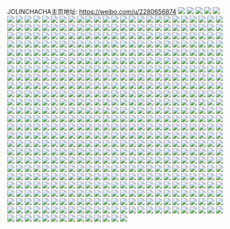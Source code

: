 JOLINCHACHA主页地址: https://weibo.com/u/2280656874 
![](https://wx4.sinaimg.cn/mw2000/87f00feagy1h9ev1614e0j20qc0qcwly.jpg) 
![](https://wx4.sinaimg.cn/mw2000/87f00feagy1h9ev16jjeij20qx0u0n7q.jpg) 
![](https://wx4.sinaimg.cn/mw2000/87f00feagy1h9epq2ppuuj22c03554qt.jpg) 
![](https://wx4.sinaimg.cn/mw2000/87f00feagy1h9epq69t6wj22c034hu0z.jpg) 
![](https://wx4.sinaimg.cn/mw2000/87f00feagy1h9epqb2r8wj22bw35su10.jpg) 
![](https://wx4.sinaimg.cn/mw2000/87f00feagy1h9epqf9c1kj22c0355qv8.jpg) 
![](https://wx4.sinaimg.cn/mw2000/87f00feagy1h9eppt696xj22yo2801l2.jpg) 
![](https://wx4.sinaimg.cn/mw2000/87f00feagy1h9epqg7re3j20vh0vqamt.jpg) 
![](https://wx4.sinaimg.cn/mw2000/87f00feagy1h9eppvdyrkj21q11q1kjm.jpg) 
![](https://wx4.sinaimg.cn/mw2000/87f00feagy1h9epqlpi79j22c0340hdv.jpg) 
![](https://wx4.sinaimg.cn/mw2000/87f00feagy1h9eppoy9rzj22c0365x6r.jpg) 
![](https://wx4.sinaimg.cn/mw2000/87f00feagy1h9eppz9w9pj21qs1qskjm.jpg) 
![](https://wx4.sinaimg.cn/mw2000/87f00feagy1h9epqh2b42j20ys0zi19w.jpg) 
![](https://wx4.sinaimg.cn/mw2000/87f00feagy1h9epqpee8ij225e35tx6r.jpg) 
![](https://wx4.sinaimg.cn/mw2000/87f00feagy1h9ebxxa350j23403407wn.jpg) 
![](https://wx4.sinaimg.cn/mw2000/87f00feagy1h9eby70io6j22063464qr.jpg) 
![](https://wx4.sinaimg.cn/mw2000/87f00feagy1h9eby5lvcrj224z320npf.jpg) 
![](https://wx4.sinaimg.cn/mw2000/87f00feagy1h9ebxyadvkj21u11u14qq.jpg) 
![](https://wx4.sinaimg.cn/mw2000/87f00feagy1h9eby09u7zj22c0340x6r.jpg) 
![](https://wx4.sinaimg.cn/mw2000/87f00feagy1h9eby8f24ij22642uwx6q.jpg) 
![](https://wx4.sinaimg.cn/mw2000/87f00feagy1h9eby3lsy5j21r0340u0z.jpg) 
![](https://wx4.sinaimg.cn/mw2000/87f00feagy1h9eby0ygdnj2181181e5k.jpg) 
![](https://wx4.sinaimg.cn/mw2000/87f00feagy1h9eby1gwi0j20xj1ea7m3.jpg) 
![](https://wx4.sinaimg.cn/mw2000/87f00feagy1h9bh74smmbj20u00u0wge.jpg) 
![](https://wx4.sinaimg.cn/mw2000/87f00feagy1h9bh4kkq82j20u00u0afz.jpg) 
![](https://wx4.sinaimg.cn/mw2000/87f00feagy1h9beltvqqdj20wi1gdq71.jpg) 
![](https://wx4.sinaimg.cn/mw2000/87f00feagy1h9aspj7wvoj22c021ox6q.jpg) 
![](https://wx4.sinaimg.cn/mw2000/87f00feagy1h9asp3d82qj22c02c0x6q.jpg) 
![](https://wx4.sinaimg.cn/mw2000/87f00feagy1h9aspg6b15j22c02c01kz.jpg) 
![](https://wx4.sinaimg.cn/mw2000/87f00feagy1h9aspcuekej22c02c0u0z.jpg) 
![](https://wx4.sinaimg.cn/mw2000/87f00feagy1h9asp86fbqj22c02c0hdv.jpg) 
![](https://wx4.sinaimg.cn/mw2000/87f00feagy1h9asp5pxxpj220c24n4qq.jpg) 
![](https://wx4.sinaimg.cn/mw2000/87f00feagy1h9aspmmf2qj22c02c0npd.jpg) 
![](https://wx4.sinaimg.cn/mw2000/87f00feagy1h96zm76uw5j22yo280e83.jpg) 
![](https://wx4.sinaimg.cn/mw2000/87f00feagy1h96zmsp0dlj20u00u0788.jpg) 
![](https://wx4.sinaimg.cn/mw2000/87f00feagy1h96zmsdrx5j20u00u0qac.jpg) 
![](https://wx4.sinaimg.cn/mw2000/87f00feagy1h96zmt3zbwj20u00u0k16.jpg) 
![](https://wx4.sinaimg.cn/mw2000/87f00feagy1h93aly6ujwj20u01ddwsi.jpg) 
![](https://wx4.sinaimg.cn/mw2000/87f00feagy1h91spjoen7j20u90u0q6r.jpg) 
![](https://wx4.sinaimg.cn/mw2000/87f00feagy1h91spk8f71j20u00u0agi.jpg) 
![](https://wx4.sinaimg.cn/mw2000/87f00feagy1h91srtznyij20tn1jr7fa.jpg) 
![](https://wx4.sinaimg.cn/mw2000/87f00feagy1h91srr54h4j20tx1fbtjp.jpg) 
![](https://wx4.sinaimg.cn/mw2000/87f00feagy1h91sq1xi4rj20u0140gul.jpg) 
![](https://wx4.sinaimg.cn/mw2000/87f00feagy1h91ss13vjnj20tp13q449.jpg) 
![](https://wx4.sinaimg.cn/mw2000/87f00feagy1h91sruxyarj20u00u0tb0.jpg) 
![](https://wx4.sinaimg.cn/mw2000/87f00feagy1h91srrvzj7j20u00u0q55.jpg) 
![](https://wx4.sinaimg.cn/mw2000/87f00feagy1h91srw1w1kj20u00u077t.jpg) 
![](https://wx4.sinaimg.cn/mw2000/87f00feagy1h91ss391r3j20u0173n4n.jpg) 
![](https://wx4.sinaimg.cn/mw2000/87f00feagy1h91sq36wjkj20u01sy453.jpg) 
![](https://wx4.sinaimg.cn/mw2000/87f00feagy1h91srza4scj20tm1f9tj1.jpg) 
![](https://wx4.sinaimg.cn/mw2000/87f00feagy1h91mk7gq1ej20wi0wiq8g.jpg) 
![](https://wx4.sinaimg.cn/mw2000/87f00feagy1h91mk77p48j208c08caag.jpg) 
![](https://wx4.sinaimg.cn/mw2000/87f00feagy1h91lfiwp82j20wi1rctfm.jpg) 
![](https://wx4.sinaimg.cn/mw2000/87f00feagy1h91kk55bvmj20wi1gyauu.jpg) 
![](https://wx4.sinaimg.cn/mw2000/87f00feagy1h91kk6h2ezj20wi0ymaco.jpg) 
![](https://wx4.sinaimg.cn/mw2000/87f00feagy1h91kk5iqtjj20wi0pf765.jpg) 
![](https://wx4.sinaimg.cn/mw2000/87f00feagy1h91kk5vz21j20wi1rnk8p.jpg) 
![](https://wx4.sinaimg.cn/mw2000/87f00feagy1h903vd16xkj20rq0rqn1i.jpg) 
![](https://wx4.sinaimg.cn/mw2000/87f00feagy1h8ys9gfsfgj22c02c0e82.jpg) 
![](https://wx4.sinaimg.cn/mw2000/87f00feagy1h8ys9hrvg1j22c02c0u0x.jpg) 
![](https://wx4.sinaimg.cn/mw2000/87f00feagy1h8ys9iai6mj20wi0witob.jpg) 
![](https://wx4.sinaimg.cn/mw2000/87f00feagy1h8ys9lkfvej22802801kz.jpg) 
![](https://wx4.sinaimg.cn/mw2000/87f00feagy1h8ys9e2uamj22802804qr.jpg) 
![](https://wx4.sinaimg.cn/mw2000/87f00feagy1h8ys9q2g6aj2280280qv7.jpg) 
![](https://wx4.sinaimg.cn/mw2000/87f00feagy1h8ys9wkahxj2280280npf.jpg) 
![](https://wx4.sinaimg.cn/mw2000/87f00feagy1h8ysanrbn9j2280280b2b.jpg) 
![](https://wx4.sinaimg.cn/mw2000/87f00feagy1h8ysape8vpj22c02c07wi.jpg) 
![](https://wx4.sinaimg.cn/mw2000/87f00feagy1h8vx57fz44j21wp2aju0y.jpg) 
![](https://wx4.sinaimg.cn/mw2000/87f00feagy1h8vx5c591xj22802yob2c.jpg) 
![](https://wx4.sinaimg.cn/mw2000/87f00feagy1h8vx58ri2ij22802you0y.jpg) 
![](https://wx4.sinaimg.cn/mw2000/87f00feagy1h8vx5dxl00j22152pjx6q.jpg) 
![](https://wx4.sinaimg.cn/mw2000/87f00feagy1h8vj3fv1ocj21jk223qv5.jpg) 
![](https://wx4.sinaimg.cn/mw2000/87f00feagy1h8vj3c6ak8j21f61xr4qq.jpg) 
![](https://wx4.sinaimg.cn/mw2000/87f00feagy1h8vj3ejv2vj21jk15ob29.jpg) 
![](https://wx4.sinaimg.cn/mw2000/87f00feagy1h8vj3gak0qj20u60u0430.jpg) 
![](https://wx4.sinaimg.cn/mw2000/87f00feagy1h8vj3gq6nwj20w616w12f.jpg) 
![](https://wx4.sinaimg.cn/mw2000/87f00feagy1h8vj3h9mxoj20u018cn5h.jpg) 
![](https://wx4.sinaimg.cn/mw2000/87f00feagy1h8vdlxfdyzj20e80iz0wo.jpg) 
![](https://wx4.sinaimg.cn/mw2000/87f00feagy1h8vdly5pihj20u01407f3.jpg) 
![](https://wx4.sinaimg.cn/mw2000/87f00feagy1h8v9nfvoqsj20wi1q646c.jpg) 
![](https://wx4.sinaimg.cn/mw2000/87f00feagy1h8u7ux8k0uj20wi0j8tbn.jpg) 
![](https://wx4.sinaimg.cn/mw2000/87f00feagy1h8tcno6q02j20u01hc16w.jpg) 
![](https://wx4.sinaimg.cn/mw2000/87f00feagy1h8tco3l1xnj20u00u07bg.jpg) 
![](https://wx4.sinaimg.cn/mw2000/87f00feagy1h8tcnrsc0yj22c02c0u0x.jpg) 
![](https://wx4.sinaimg.cn/mw2000/87f00feagy1h8tcnthatjj22c02c0hdt.jpg) 
![](https://wx4.sinaimg.cn/mw2000/87f00feagy1h8tcnwfaerj22c02c0kjm.jpg) 
![](https://wx4.sinaimg.cn/mw2000/87f00feagy1h8tcnyc0l2j22c02c0npe.jpg) 
![](https://wx4.sinaimg.cn/mw2000/87f00feagy1h8tco0hpmxj22c02c0b29.jpg) 
![](https://wx4.sinaimg.cn/mw2000/87f00feagy1h8tco286zsj22c02c01ky.jpg) 
![](https://wx4.sinaimg.cn/mw2000/87f00feagy1h8tcnnn30oj22c02c07wi.jpg) 
![](https://wx4.sinaimg.cn/mw2000/87f00feagy1h8tco32xtlj22c02c07wh.jpg) 
![](https://wx4.sinaimg.cn/mw2000/87f00feagy1h8t4xbwna3j20u01kwq6e.jpg) 
![](https://wx4.sinaimg.cn/mw2000/87f00feagy1h8sgdrj5bej20wi0wigo9.jpg) 
![](https://wx4.sinaimg.cn/mw2000/87f00feagy1h8sgdrwsrhj20wi13946c.jpg) 
![](https://wx4.sinaimg.cn/mw2000/87f00feagy1h8s2w7qt75j20u00u0ahz.jpg) 
![](https://wx4.sinaimg.cn/mw2000/87f00feagy1h8s2w8di9mj20u00u0q9k.jpg) 
![](https://wx4.sinaimg.cn/mw2000/87f00feagy1h8s2x01bdnj20u00u0af8.jpg) 
![](https://wx4.sinaimg.cn/mw2000/87f00feagy1h8s2wwy4jpj20u00u0tf1.jpg) 
![](https://wx4.sinaimg.cn/mw2000/87f00feagy1h8s2wxy9ppj20u00u0dm4.jpg) 
![](https://wx4.sinaimg.cn/mw2000/87f00feagy1h8s2w65txrj20u00u0tex.jpg) 
![](https://wx4.sinaimg.cn/mw2000/87f00feagy1h8s2wzeccgj20u00u07c8.jpg) 
![](https://wx4.sinaimg.cn/mw2000/87f00feagy1h8s2wwdmckj20u00u00wf.jpg) 
![](https://wx4.sinaimg.cn/mw2000/87f00feagy1h8s2wymwzvj20u00u0guo.jpg) 
![](https://wx4.sinaimg.cn/mw2000/87f00feagy1h8r29bx4pfj22c02c04qq.jpg) 
![](https://wx4.sinaimg.cn/mw2000/87f00feagy1h8r2a26varj22c02c07wj.jpg) 
![](https://wx4.sinaimg.cn/mw2000/87f00feagy1h8r29zjkdqj22c02c0kjn.jpg) 
![](https://wx4.sinaimg.cn/mw2000/87f00feagy1h8r29khgojj22c02c0npf.jpg) 
![](https://wx4.sinaimg.cn/mw2000/87f00feagy1h8r29uoe0vj22c02c0u0y.jpg) 
![](https://wx4.sinaimg.cn/mw2000/87f00feagy1h8r29ruaxdj22c02c0hdv.jpg) 
![](https://wx4.sinaimg.cn/mw2000/87f00feagy1h8r29odxnij22c02c0npf.jpg) 
![](https://wx4.sinaimg.cn/mw2000/87f00feagy1h8r2akey6uj22c02c0kjn.jpg) 
![](https://wx4.sinaimg.cn/mw2000/87f00feagy1h8r29hgagkj22c02c0npf.jpg) 
![](https://wx4.sinaimg.cn/mw2000/87f00feagy1h8q8on7cwpj20u00u0n26.jpg) 
![](https://wx4.sinaimg.cn/mw2000/87f00feagy1h8q8kx47mnj22c02c0x6p.jpg) 
![](https://wx4.sinaimg.cn/mw2000/87f00feagy1h8q8kq8d4uj22c02c0npd.jpg) 
![](https://wx4.sinaimg.cn/mw2000/87f00feagy1h8q8l4wvkaj22c02c0npd.jpg) 
![](https://wx4.sinaimg.cn/mw2000/87f00feagy1h8q8l0wgqoj22c02c0npd.jpg) 
![](https://wx4.sinaimg.cn/mw2000/87f00feagy1h8pyfhx37tj20wi1li7cg.jpg) 
![](https://wx4.sinaimg.cn/mw2000/87f00feagy1h8plt9dmvjj20wi1jktgi.jpg) 
![](https://wx4.sinaimg.cn/mw2000/87f00feagy1h8plta6otvj20wi1fjh97.jpg) 
![](https://wx4.sinaimg.cn/mw2000/87f00feagy1h8ohtzvvc7j20u00u0jxh.jpg) 
![](https://wx4.sinaimg.cn/mw2000/87f00feagy1h8ohtzidlvj20u00u0q72.jpg) 
![](https://wx4.sinaimg.cn/mw2000/87f00feagy1h8ogatz6u7j20u013yq7l.jpg) 
![](https://wx4.sinaimg.cn/mw2000/87f00feagy1h8npdmy77lj20wi0s0wkj.jpg) 
![](https://wx4.sinaimg.cn/mw2000/87f00feagy1h8no7adlotj20wi1ggwnj.jpg) 
![](https://wx4.sinaimg.cn/mw2000/87f00feagy1h8nnjpjco1j20wi0f1dgs.jpg) 
![](https://wx4.sinaimg.cn/mw2000/87f00feagy1h8nfmv5837j20wi1boths.jpg) 
![](https://wx4.sinaimg.cn/mw2000/87f00feagy1h8mn7ys8cdj23402c0qv5.jpg) 
![](https://wx4.sinaimg.cn/mw2000/87f00feagy1h8mn9v49wij22c0340x6p.jpg) 
![](https://wx4.sinaimg.cn/mw2000/87f00feagy1h8mn7wptaxj21y81y87wh.jpg) 
![](https://wx4.sinaimg.cn/mw2000/87f00feagy1h8mn864zrcj22a036qqv6.jpg) 
![](https://wx4.sinaimg.cn/mw2000/87f00feagy1h8mn8yd9o2j22c0340npe.jpg) 
![](https://wx4.sinaimg.cn/mw2000/87f00feagy1h8mn90xl2cj22c0340npe.jpg) 
![](https://wx4.sinaimg.cn/mw2000/87f00feagy1h8mn8bi92fj22ba3037wi.jpg) 
![](https://wx4.sinaimg.cn/mw2000/87f00feagy1h8mn8w50laj22c0340b2a.jpg) 
![](https://wx4.sinaimg.cn/mw2000/87f00feagy1h8mn8r8czuj22c03401ky.jpg) 
![](https://wx4.sinaimg.cn/mw2000/87f00feagy1h8mn88b5mwj22be35sb2a.jpg) 
![](https://wx4.sinaimg.cn/mw2000/87f00feagy1h8mn94me6oj22c0340b2a.jpg) 
![](https://wx4.sinaimg.cn/mw2000/87f00feagy1h8mn814ybwj226l1gh4qp.jpg) 
![](https://wx4.sinaimg.cn/mw2000/87f00feagy1h8mn81wtvqj21r02c07wh.jpg) 
![](https://wx4.sinaimg.cn/mw2000/87f00feagy1h8mn8f94p2j22ba35se82.jpg) 
![](https://wx4.sinaimg.cn/mw2000/87f00feagy1h8mn8lf9u1j22c03401ky.jpg) 
![](https://wx4.sinaimg.cn/mw2000/87f00feagy1h8lfhm3l7aj20u01sxdnv.jpg) 
![](https://wx4.sinaimg.cn/mw2000/87f00feagy1h8k9y7oalyj229t318b2b.jpg) 
![](https://wx4.sinaimg.cn/mw2000/87f00feagy1h8k9yelogzj22522wi1kz.jpg) 
![](https://wx4.sinaimg.cn/mw2000/87f00feagy1h8k9yay9p3j21yx2pskjm.jpg) 
![](https://wx4.sinaimg.cn/mw2000/87f00feagy1h8k9yha1xjj22c034tu0y.jpg) 
![](https://wx4.sinaimg.cn/mw2000/87f00feagy1h8k9y9pg8wj224g2tyx6q.jpg) 
![](https://wx4.sinaimg.cn/mw2000/87f00feagy1h8k9yiqnkzj22042o47wi.jpg) 
![](https://wx4.sinaimg.cn/mw2000/87f00feagy1h8k9xycsxuj225031rqv6.jpg) 
![](https://wx4.sinaimg.cn/mw2000/87f00feagy1h8k9yc1g7hj226e2ogu0y.jpg) 
![](https://wx4.sinaimg.cn/mw2000/87f00feagy1h8k9yd9e0ej22c0340npf.jpg) 
![](https://wx4.sinaimg.cn/mw2000/87f00feagy1h8k9yfxj5ej228m331b2b.jpg) 
![](https://wx4.sinaimg.cn/mw2000/87f00feagy1h8k9y8hojfj21iq1iqhdt.jpg) 
![](https://wx4.sinaimg.cn/mw2000/87f00feagy1h8j5vc4lr5j20wi1tdqkm.jpg) 
![](https://wx4.sinaimg.cn/mw2000/87f00feagy1h8iubxzqyej20u012x0wr.jpg) 
![](https://wx4.sinaimg.cn/mw2000/87f00feagy1h8grjamk0hj21t91t94qq.jpg) 
![](https://wx4.sinaimg.cn/mw2000/87f00feagy1h8grjkm7agj22c01j6e83.jpg) 
![](https://wx4.sinaimg.cn/mw2000/87f00feagy1h8grjiktzkj222a2r2hdw.jpg) 
![](https://wx4.sinaimg.cn/mw2000/87f00feagy1h8grjd6snpj22c035hu0z.jpg) 
![](https://wx4.sinaimg.cn/mw2000/87f00feagy1h8grjfds4uj22c034xnpf.jpg) 
![](https://wx4.sinaimg.cn/mw2000/87f00feagy1h8grjgw75vj227e2xve82.jpg) 
![](https://wx4.sinaimg.cn/mw2000/87f00feagy1h8grjq9ks3j22c02c0kjm.jpg) 
![](https://wx4.sinaimg.cn/mw2000/87f00feagy1h8grjmna7wj20wf0ob11v.jpg) 
![](https://wx4.sinaimg.cn/mw2000/87f00feagy1h8grjp2a1bj22c02c0u0x.jpg) 
![](https://wx4.sinaimg.cn/mw2000/87f00feagy1h8grjlmngkj226g26ge82.jpg) 
![](https://wx4.sinaimg.cn/mw2000/87f00feagy1h8grjm8fl6j20uz0u07g4.jpg) 
![](https://wx4.sinaimg.cn/mw2000/87f00feagy1h8grjmzffbj20wi1jmalz.jpg) 
![](https://wx4.sinaimg.cn/mw2000/87f00feagy1h8grjnyoc9j22c02c0npd.jpg) 
![](https://wx4.sinaimg.cn/mw2000/87f00feagy1h8grjrbwlpj22c02c0b2a.jpg) 
![](https://wx4.sinaimg.cn/mw2000/87f00fealy1h8f21s3glmj21yc0wiazu.jpg) 
![](https://wx4.sinaimg.cn/mw2000/87f00fealy1h8f21tgogij21yc0wix4p.jpg) 
![](https://wx4.sinaimg.cn/mw2000/87f00fealy1h8f21ux407j21yc0winnf.jpg) 
![](https://wx4.sinaimg.cn/mw2000/87f00fealy1h8f21qnl6qj21yc0wib0s.jpg) 
![](https://wx4.sinaimg.cn/mw2000/87f00fealy1h8f21wfrmrj21yc0wi4p6.jpg) 
![](https://wx4.sinaimg.cn/mw2000/87f00fealy1h8f21xii0tj21yc0wix3p.jpg) 
![](https://wx4.sinaimg.cn/mw2000/87f00fealy1h8f21ytu4cj21yc0wino6.jpg) 
![](https://wx4.sinaimg.cn/mw2000/87f00fealy1h8f2202a2jj21yc0wi1kx.jpg) 
![](https://wx4.sinaimg.cn/mw2000/87f00fealy1h8f2218176j21yc0wi1kx.jpg) 
![](https://wx4.sinaimg.cn/mw2000/87f00fealy1h8f222orl5j21yc0wi7tg.jpg) 
![](https://wx4.sinaimg.cn/mw2000/87f00fealy1h8f223q2cmj21yc0winoa.jpg) 
![](https://wx4.sinaimg.cn/mw2000/87f00feagy1h8e4jv64sgj20wi1yctkw.jpg) 
![](https://wx4.sinaimg.cn/mw2000/87f00feagy1h8e4juc8p3j20wi1ycag8.jpg) 
![](https://wx4.sinaimg.cn/mw2000/87f00feagy1h8d9al5d1tj20wi1ycb29.jpg) 
![](https://wx4.sinaimg.cn/mw2000/87f00feagy1h8d9an9xkgj20wi1yc7wh.jpg) 
![](https://wx4.sinaimg.cn/mw2000/87f00feagy1h8d9aoudx4j20wi1yckjc.jpg) 
![](https://wx4.sinaimg.cn/mw2000/87f00feagy1h8d9ajdxv9j20wi1yc4qp.jpg) 
![](https://wx4.sinaimg.cn/mw2000/87f00feagy1h8c0lhm2usj20u0140gr1.jpg) 
![](https://wx4.sinaimg.cn/mw2000/87f00feagy1h8c0lmxsplj21400u046c.jpg) 
![](https://wx4.sinaimg.cn/mw2000/87f00feagy1h8c0ldwf6rj20z50k00wc.jpg) 
![](https://wx4.sinaimg.cn/mw2000/87f00feagy1h8c0lg5zfdj20u00u042x.jpg) 
![](https://wx4.sinaimg.cn/mw2000/87f00feagy1h8c0lk4ilvj20u0140n4g.jpg) 
![](https://wx4.sinaimg.cn/mw2000/87f00feagy1h8c0lgs16mj20u00u0q6p.jpg) 
![](https://wx4.sinaimg.cn/mw2000/87f00feagy1h8c0ljbv8cj20u014047f.jpg) 
![](https://wx4.sinaimg.cn/mw2000/87f00feagy1h8c0lm5xixj21hc0u0k1x.jpg) 
![](https://wx4.sinaimg.cn/mw2000/87f00feagy1h8c0lieqndj20u0140wlm.jpg) 
![](https://wx4.sinaimg.cn/mw2000/87f00feagy1h8c0lnve3yj20u0140tjc.jpg) 
![](https://wx4.sinaimg.cn/mw2000/87f00feagy1h8c0locrgzj20u0140gpx.jpg) 
![](https://wx4.sinaimg.cn/mw2000/87f00feagy1h8c0ldg486j20u0140gto.jpg) 
![](https://wx4.sinaimg.cn/mw2000/87f00feagy1h8c0lfknlnj20u00u044m.jpg) 
![](https://wx4.sinaimg.cn/mw2000/87f00feagy1h8b2hky7ifj22c0340hdu.jpg) 
![](https://wx4.sinaimg.cn/mw2000/87f00feagy1h8b2hmj04oj22c0340b2b.jpg) 
![](https://wx4.sinaimg.cn/mw2000/87f00feagy1h8b2hn504mj21hc0u0k71.jpg) 
![](https://wx4.sinaimg.cn/mw2000/87f00feagy1h8b2hnezwfj20ln0n5n0k.jpg) 
![](https://wx4.sinaimg.cn/mw2000/87f00feagy1h8b1s7zn5wj22802801kz.jpg) 
![](https://wx4.sinaimg.cn/mw2000/87f00feagy1h8b1s5w0fvj20p00xcwkw.jpg) 
![](https://wx4.sinaimg.cn/mw2000/87f00feagy1h88iwp7aodj20wi0oc79k.jpg) 
![](https://wx4.sinaimg.cn/mw2000/87f00feagy1h88glt3a9cj20u00u0tgr.jpg) 
![](https://wx4.sinaimg.cn/mw2000/87f00feagy1h88glort5kj21400u0dlo.jpg) 
![](https://wx4.sinaimg.cn/mw2000/87f00feagy1h88glusqmoj20u00u045u.jpg) 
![](https://wx4.sinaimg.cn/mw2000/87f00feagy1h88glqyf87j20u00u0q9e.jpg) 
![](https://wx4.sinaimg.cn/mw2000/87f00feagy1h88go25ycfj20u00u0tey.jpg) 
![](https://wx4.sinaimg.cn/mw2000/87f00feagy1h88glmytmzj21400u011g.jpg) 
![](https://wx4.sinaimg.cn/mw2000/87f00feagy1h88glm7v19j21400u00yr.jpg) 
![](https://wx4.sinaimg.cn/mw2000/87f00feagy1h88gnyq6rtj20u00u00z0.jpg) 
![](https://wx4.sinaimg.cn/mw2000/87f00feagy1h88glq64b1j20u00u044j.jpg) 
![](https://wx4.sinaimg.cn/mw2000/87f00feagy1h87ixi8zozj20vh0vh478.jpg) 
![](https://wx4.sinaimg.cn/mw2000/87f00feagy1h87ixheigtj20ru0run1g.jpg) 
![](https://wx4.sinaimg.cn/mw2000/87f00feagy1h87ixizgplj20wi0wijy4.jpg) 
![](https://wx4.sinaimg.cn/mw2000/87f00feagy1h87ixmp825j20wi1ycb29.jpg) 
![](https://wx4.sinaimg.cn/mw2000/87f00feagy1h876uwhygdj21gh2oqkjl.jpg) 
![](https://wx4.sinaimg.cn/mw2000/87f00feagy1h85wpjuh9gj20u00u0jwy.jpg) 
![](https://wx4.sinaimg.cn/mw2000/87f00feagy1h854hvb8nwj22802yonpf.jpg) 
![](https://wx4.sinaimg.cn/mw2000/87f00feagy1h854hz49y1j22802yokjn.jpg) 
![](https://wx4.sinaimg.cn/mw2000/87f00feagy1h854hlfw6qj22802yox6q.jpg) 
![](https://wx4.sinaimg.cn/mw2000/87f00feagy1h854hdpdzpj22802yonpe.jpg) 
![](https://wx4.sinaimg.cn/mw2000/87f00feagy1h854hq4pj2j22802yonpe.jpg) 
![](https://wx4.sinaimg.cn/mw2000/87f00feagy1h854hsk84mj22802yoqv6.jpg) 
![](https://wx4.sinaimg.cn/mw2000/87f00feagy1h854hnzovrj22802yoqv6.jpg) 
![](https://wx4.sinaimg.cn/mw2000/87f00feagy1h854hg3skzj22802yo000.jpg) 
![](https://wx4.sinaimg.cn/mw2000/87f00feagy1h854hifshcj22802yonpe.jpg) 
![](https://wx4.sinaimg.cn/mw2000/87f00feagy1h854i1os6bj22802yonpf.jpg) 
![](https://wx4.sinaimg.cn/mw2000/87f00feagy1h852lfaix1j20u01hck2s.jpg) 
![](https://wx4.sinaimg.cn/mw2000/87f00feagy1h852lg9y0aj20u01hcahv.jpg) 
![](https://wx4.sinaimg.cn/mw2000/87f00feagy1h852lek43hj20u00u079t.jpg) 
![](https://wx4.sinaimg.cn/mw2000/87f00feagy1h84sljy3nkj22802you0z.jpg) 
![](https://wx4.sinaimg.cn/mw2000/87f00feagy1h84slshd9fj22802you0z.jpg) 
![](https://wx4.sinaimg.cn/mw2000/87f00feagy1h84slb8uzvj22802you0z.jpg) 
![](https://wx4.sinaimg.cn/mw2000/87f00feagy1h84sl68ok1j22802yoqv6.jpg) 
![](https://wx4.sinaimg.cn/mw2000/87f00feagy1h84slobtkyj22802yob2b.jpg) 
![](https://wx4.sinaimg.cn/mw2000/87f00feagy1h84sl15qecj22802yoqv6.jpg) 
![](https://wx4.sinaimg.cn/mw2000/87f00feagy1h84sl6rstnj21400u0qab.jpg) 
![](https://wx4.sinaimg.cn/mw2000/87f00feagy1h84sl78ahej21400u00z7.jpg) 
![](https://wx4.sinaimg.cn/mw2000/87f00feagy1h84sl7lfkcj21400u044t.jpg) 
![](https://wx4.sinaimg.cn/mw2000/87f00feagy1h84sl3pv9nj22802you0y.jpg) 
![](https://wx4.sinaimg.cn/mw2000/87f00feagy1h84slfxstnj22802yox6r.jpg) 
![](https://wx4.sinaimg.cn/mw2000/87f00feagy1h83fexv8mvj20wi1yc1kx.jpg) 
![](https://wx4.sinaimg.cn/mw2000/87f00feagy1h83fetof1nj20wi1yc1kx.jpg) 
![](https://wx4.sinaimg.cn/mw2000/87f00feagy1h83few19kaj20wi1yc4qp.jpg) 
![](https://wx4.sinaimg.cn/mw2000/87f00feagy1h83ff3jtcwj22802yox6r.jpg) 
![](https://wx4.sinaimg.cn/mw2000/87f00feagy1h83ff6bbahj22802yox6r.jpg) 
![](https://wx4.sinaimg.cn/mw2000/87f00feagy1h83ff0jorgj22yo280hdw.jpg) 
![](https://wx4.sinaimg.cn/mw2000/87f00feagy1h83ffa7llhj22802yo4qr.jpg) 
![](https://wx4.sinaimg.cn/mw2000/87f00feagy1h83ff7im0qj22c02c0x6p.jpg) 
![](https://wx4.sinaimg.cn/mw2000/87f00feagy1h83fffu1vcj22802yohdv.jpg) 
![](https://wx4.sinaimg.cn/mw2000/87f00feagy1h83ffdd2cxj22yo2804qr.jpg) 
![](https://wx4.sinaimg.cn/mw2000/87f00feagy1h83ferwbm8j22c02c0x6p.jpg) 
![](https://wx4.sinaimg.cn/mw2000/87f00feagy1h80ilwfl6mj21be0zkmz1.jpg) 
![](https://wx4.sinaimg.cn/mw2000/87f00feagy1h802r9eshfj20wi1jl7ir.jpg) 
![](https://wx4.sinaimg.cn/mw2000/87f00feagy1h802r907otj20wi1n64b9.jpg) 
![](https://wx4.sinaimg.cn/mw2000/87f00feagy1h7z9205jqzj22c02c07wi.jpg) 
![](https://wx4.sinaimg.cn/mw2000/87f00feagy1h7z921e4r0j22c02c07wi.jpg) 
![](https://wx4.sinaimg.cn/mw2000/87f00feagy1h7z92i7ojfj22c02c0u0x.jpg) 
![](https://wx4.sinaimg.cn/mw2000/87f00feagy1h7z9265ju5j2280280npf.jpg) 
![](https://wx4.sinaimg.cn/mw2000/87f00feagy1h7z929amvpj2280280b2b.jpg) 
![](https://wx4.sinaimg.cn/mw2000/87f00feagy1h7z923c0zuj2280280npe.jpg) 
![](https://wx4.sinaimg.cn/mw2000/87f00feagy1h7z92arwwmj22c03401kz.jpg) 
![](https://wx4.sinaimg.cn/mw2000/87f00feagy1h7z92evpfej2280280x6q.jpg) 
![](https://wx4.sinaimg.cn/mw2000/87f00feagy1h7z92bp8kbj22c02c0e81.jpg) 
![](https://wx4.sinaimg.cn/mw2000/87f00feagy1h7z86b8otij21zf2n8hdu.jpg) 
![](https://wx4.sinaimg.cn/mw2000/87f00feagy1h7z86caxbyj22c03407wi.jpg) 
![](https://wx4.sinaimg.cn/mw2000/87f00feagy1h7z869xssrj22yo2804qt.jpg) 
![](https://wx4.sinaimg.cn/mw2000/87f00feagy1h7z86dx3l5j20wi1g4wky.jpg) 
![](https://wx4.sinaimg.cn/mw2000/87f00feagy1h7z861tjguj20v915p14b.jpg) 
![](https://wx4.sinaimg.cn/mw2000/87f00feagy1h7z862ghjyj20v015daj5.jpg) 
![](https://wx4.sinaimg.cn/mw2000/87f00feagy1h7z862t12wj20w816zdq3.jpg) 
![](https://wx4.sinaimg.cn/mw2000/87f00feagy1h7z860uwyuj20v517m156.jpg) 
![](https://wx4.sinaimg.cn/mw2000/87f00feagy1h7z861h5szj20wi18pqgl.jpg) 
![](https://wx4.sinaimg.cn/mw2000/87f00feagy1h7z86ebz76j20wi0wiq83.jpg) 
![](https://wx4.sinaimg.cn/mw2000/87f00feagy1h7z86dgo3fj22c0340kjm.jpg) 
![](https://wx4.sinaimg.cn/mw2000/87f00feagy1h7z86ezvo9j20wi17c11o.jpg) 
![](https://wx4.sinaimg.cn/mw2000/87f00feagy1h7x3arkopij20wi0rr41a.jpg) 
![](https://wx4.sinaimg.cn/mw2000/87f00feagy1h7x3ar67sbj20wi1jp7c6.jpg) 
![](https://wx4.sinaimg.cn/mw2000/87f00feagy1h7x3arziupj20wi0x278g.jpg) 
![](https://wx4.sinaimg.cn/mw2000/87f00feagy1h7vbjhy49aj20u00u0wig.jpg) 
![](https://wx4.sinaimg.cn/mw2000/87f00feagy1h7vbjabwysj20u00u079r.jpg) 
![](https://wx4.sinaimg.cn/mw2000/87f00feagy1h7vbjbj6lij20u00u043v.jpg) 
![](https://wx4.sinaimg.cn/mw2000/87f00feagy1h7vbj8u5aij20u00u00vp.jpg) 
![](https://wx4.sinaimg.cn/mw2000/87f00feagy1h7vbjc3f35j20u00u0jto.jpg) 
![](https://wx4.sinaimg.cn/mw2000/87f00feagy1h7vbje79hyj20u00u07bu.jpg) 
![](https://wx4.sinaimg.cn/mw2000/87f00feagy1h7vbj8byvij20u00u0dmr.jpg) 
![](https://wx4.sinaimg.cn/mw2000/87f00feagy1h7vbjezaj6j20u00u044a.jpg) 
![](https://wx4.sinaimg.cn/mw2000/87f00feagy1h7vbjgb89xj20u00u0afs.jpg) 
![](https://wx4.sinaimg.cn/mw2000/87f00feagy1h7vbjav1xij20u00u0jw5.jpg) 
![](https://wx4.sinaimg.cn/mw2000/87f00feagy1h7vbj9iab4j20u00u0wia.jpg) 
![](https://wx4.sinaimg.cn/mw2000/87f00feagy1h7vbjdczelj20u01hctij.jpg) 
![](https://wx4.sinaimg.cn/mw2000/87f00feagy1h7vbjh4j14j20u00u00xp.jpg) 
![](https://wx4.sinaimg.cn/mw2000/87f00feagy1h7t76kotkjj20u01p3aj6.jpg) 
![](https://wx4.sinaimg.cn/mw2000/87f00feagy1h7r3oml3ybj22c02c01ky.jpg) 
![](https://wx4.sinaimg.cn/mw2000/87f00feagy1h7r3oytt8aj22c02c0b2a.jpg) 
![](https://wx4.sinaimg.cn/mw2000/87f00feagy1h7r3p638hoj22c02c0hdu.jpg) 
![](https://wx4.sinaimg.cn/mw2000/87f00feagy1h7r3or774vj22c02c0qv6.jpg) 
![](https://wx4.sinaimg.cn/mw2000/87f00feagy1h7r3nw9j46j214f14e1kx.jpg) 
![](https://wx4.sinaimg.cn/mw2000/87f00feagy1h7r3o4wmu2j21nx2a2u0x.jpg) 
![](https://wx4.sinaimg.cn/mw2000/87f00feagy1h7r3p9cabuj22c02c0u0x.jpg) 
![](https://wx4.sinaimg.cn/mw2000/87f00feagy1h7r3ps22w9j22c02c0hdv.jpg) 
![](https://wx4.sinaimg.cn/mw2000/87f00feagy1h7r3oi6osgj22c02c0x6p.jpg) 
![](https://wx4.sinaimg.cn/mw2000/87f00feagy1h7r3nsmcejj22c02c0hdu.jpg) 
![](https://wx4.sinaimg.cn/mw2000/87f00feagy1h7r3o2tob5j21k122pe82.jpg) 
![](https://wx4.sinaimg.cn/mw2000/87f00feagy1h7r3of4kpmj21xu2m87wk.jpg) 
![](https://wx4.sinaimg.cn/mw2000/87f00feagy1h7r3q2d9qvj22c02c0x6q.jpg) 
![](https://wx4.sinaimg.cn/mw2000/87f00feagy1h7r3q605rfj22c02c0b29.jpg) 
![](https://wx4.sinaimg.cn/mw2000/87f00feagy1h7qfamvw53j20u00u0jvx.jpg) 
![](https://wx4.sinaimg.cn/mw2000/87f00feagy1h7qfalq8gtj20wi0shgo9.jpg) 
![](https://wx4.sinaimg.cn/mw2000/87f00feagy1h7q3vncql4j22c02c0e81.jpg) 
![](https://wx4.sinaimg.cn/mw2000/87f00feagy1h7q3vm9i6qj21lh1lh1kx.jpg) 
![](https://wx4.sinaimg.cn/mw2000/87f00feagy1h7q3vklxp3j20hr0nomyv.jpg) 
![](https://wx4.sinaimg.cn/mw2000/87f00feagy1h7q3vlc4o9j215a1j17sy.jpg) 
![](https://wx4.sinaimg.cn/mw2000/87f00feagy1h7p8z7og8ej20wi0e4wfs.jpg) 
![](https://wx4.sinaimg.cn/mw2000/87f00feagy1h7p7iunxmkj22c02c0hdt.jpg) 
![](https://wx4.sinaimg.cn/mw2000/87f00feagy1h7p7ivwqy6j22c0340kjl.jpg) 
![](https://wx4.sinaimg.cn/mw2000/87f00feagy1h7nzybawp3j20nh0vqdnp.jpg) 
![](https://wx4.sinaimg.cn/mw2000/87f00feagy1h7nzyaoevvj20fz0sgq7w.jpg) 
![](https://wx4.sinaimg.cn/mw2000/87f00feagy1h7nzy4pcxij20u00u07bi.jpg) 
![](https://wx4.sinaimg.cn/mw2000/87f00feagy1h7nzy72n9nj20pq12sgu1.jpg) 
![](https://wx4.sinaimg.cn/mw2000/87f00feagy1h7nzy58fo1j20qz0qz7az.jpg) 
![](https://wx4.sinaimg.cn/mw2000/87f00feagy1h7nzy6gw85j20se174wnu.jpg) 
![](https://wx4.sinaimg.cn/mw2000/87f00feagy1h7nzy46rhzj218w0u0n9u.jpg) 
![](https://wx4.sinaimg.cn/mw2000/87f00feagy1h7nzy8hi61j20u70u7e37.jpg) 
![](https://wx4.sinaimg.cn/mw2000/87f00feagy1h7nzy7hs3wj20jv0ts7c1.jpg) 
![](https://wx4.sinaimg.cn/mw2000/87f00feagy1h7nzy5vvisj20tg18w7ik.jpg) 
![](https://wx4.sinaimg.cn/mw2000/87f00feagy1h7nzya3o0cj22dr32h1ky.jpg) 
![](https://wx4.sinaimg.cn/mw2000/87f00feagy1h7nsy6ggorj21r0340e82.jpg) 
![](https://wx4.sinaimg.cn/mw2000/87f00feagy1h7nsxc7j2aj227q27q4qp.jpg) 
![](https://wx4.sinaimg.cn/mw2000/87f00feagy1h7nsxd5uxwj22c02c0na9.jpg) 
![](https://wx4.sinaimg.cn/mw2000/87f00feagy1h7nsxhb0jdj22c02c0npd.jpg) 
![](https://wx4.sinaimg.cn/mw2000/87f00feagy1h7nsxeiiwgj228p28p7n9.jpg) 
![](https://wx4.sinaimg.cn/mw2000/87f00feagy1h7nsxibhnsj21ml1mlttc.jpg) 
![](https://wx4.sinaimg.cn/mw2000/87f00feagy1h7nsy2xum6j21r03401kz.jpg) 
![](https://wx4.sinaimg.cn/mw2000/87f00feagy1h7nsxzews3j21r03401ky.jpg) 
![](https://wx4.sinaimg.cn/mw2000/87f00feagy1h7nsy85q9gj21r0340qv5.jpg) 
![](https://wx4.sinaimg.cn/mw2000/87f00feagy1h7nci62immj20pi0j442a.jpg) 
![](https://wx4.sinaimg.cn/mw2000/87f00feagy1h7nci5pd59j20vl0np448.jpg) 
![](https://wx4.sinaimg.cn/mw2000/87f00feagy1h7nci6fe0pj20wi0wigqx.jpg) 
![](https://wx4.sinaimg.cn/mw2000/87f00feagy1h7nci6v8w3j20wi0odn0w.jpg) 
![](https://wx4.sinaimg.cn/mw2000/87f00feagy1h7ljzs808wj20u00u0ady.jpg) 
![](https://wx4.sinaimg.cn/mw2000/87f00feagy1h7ljzrjs87j20u013qwii.jpg) 
![](https://wx4.sinaimg.cn/mw2000/87f00feagy1h7ljztnbolj20u00u0dkc.jpg) 
![](https://wx4.sinaimg.cn/mw2000/87f00feagy1h7ljzt48lfj20u00u079v.jpg) 
![](https://wx4.sinaimg.cn/mw2000/87f00feagy1h7ljzqtfr4j20u00u0441.jpg) 
![](https://wx4.sinaimg.cn/mw2000/87f00feagy1h7ljzu7cezj20u00u0gp8.jpg) 
![](https://wx4.sinaimg.cn/mw2000/87f00feagy1h7lhhcqqokj20wi0izade.jpg) 
![](https://wx4.sinaimg.cn/mw2000/87f00feagy1h7lhf8srekj20u00u00xo.jpg) 
![](https://wx4.sinaimg.cn/mw2000/87f00feagy1h7lhfcly3ij20u01hcdo2.jpg) 
![](https://wx4.sinaimg.cn/mw2000/87f00feagy1h7l660aw8dj20wi0m83zv.jpg) 
![](https://wx4.sinaimg.cn/mw2000/87f00feagy1h7l65zmwz7j20wi17c0yt.jpg) 
![](https://wx4.sinaimg.cn/mw2000/87f00feagy1h7kz92kjt1j20u00u0dnw.jpg) 
![](https://wx4.sinaimg.cn/mw2000/87f00feagy1h7kf9kv38uj22c02c07wi.jpg) 
![](https://wx4.sinaimg.cn/mw2000/87f00feagy1h7k9t18q92j20wi1qjq82.jpg) 
![](https://wx4.sinaimg.cn/mw2000/87f00feagy1h7k0fdqzykj21rc2cg1ky.jpg) 
![](https://wx4.sinaimg.cn/mw2000/87f00feagy1h7k0fh8k4bj22802yo7wj.jpg) 
![](https://wx4.sinaimg.cn/mw2000/87f00feagy1h7k0fc7r62j214z14z1kx.jpg) 
![](https://wx4.sinaimg.cn/mw2000/87f00feagy1h7k0fkj73gj22c02c0npe.jpg) 
![](https://wx4.sinaimg.cn/mw2000/87f00feagy1h7j7v75g2qj22c02c07wh.jpg) 
![](https://wx4.sinaimg.cn/mw2000/87f00feagy1h7j7v6dxxaj22c02c04qq.jpg) 
![](https://wx4.sinaimg.cn/mw2000/87f00feagy1h7j7v8tk13j22c02c0e81.jpg) 
![](https://wx4.sinaimg.cn/mw2000/87f00feagy1h7j7v7y64xj228r28rb29.jpg) 
![](https://wx4.sinaimg.cn/mw2000/87f00feagy1h7j7vauggtj22c02c01ky.jpg) 
![](https://wx4.sinaimg.cn/mw2000/87f00feagy1h7j7v9m1t3j22c02c0e81.jpg) 
![](https://wx4.sinaimg.cn/mw2000/87f00feagy1h7j7vbx8cjj22c02c07wi.jpg) 
![](https://wx4.sinaimg.cn/mw2000/87f00feagy1h7j7ve8xdej22c02c0e81.jpg) 
![](https://wx4.sinaimg.cn/mw2000/87f00feagy1h7j7vd92rvj22c02c01ky.jpg) 
![](https://wx4.sinaimg.cn/mw2000/87f00feagy1h7j7v5aqibj22c02c0x6p.jpg) 
![](https://wx4.sinaimg.cn/mw2000/87f00feagy1h7ismet6nuj226j26j1kx.jpg) 
![](https://wx4.sinaimg.cn/mw2000/87f00feagy1h7h92d5orzj22c0340tgw.jpg) 
![](https://wx4.sinaimg.cn/mw2000/87f00feagy1h7h92e506ij22c02c0hdt.jpg) 
![](https://wx4.sinaimg.cn/mw2000/87f00feagy1h7gdlge32mj20u0140435.jpg) 
![](https://wx4.sinaimg.cn/mw2000/87f00feagy1h7gdlbt71aj20u0140q9j.jpg) 
![](https://wx4.sinaimg.cn/mw2000/87f00feagy1h7gdldbkrwj20u00u0dk2.jpg) 
![](https://wx4.sinaimg.cn/mw2000/87f00feagy1h7gdlac6dij20u019djwu.jpg) 
![](https://wx4.sinaimg.cn/mw2000/87f00feagy1h7gdl8qk6yj20u0140n40.jpg) 
![](https://wx4.sinaimg.cn/mw2000/87f00feagy1h7gdlb2zjyj20u015jgt6.jpg) 
![](https://wx4.sinaimg.cn/mw2000/87f00feagy1h7gdlh78dlj20u0140n5z.jpg) 
![](https://wx4.sinaimg.cn/mw2000/87f00feagy1h7gdl62ozwj20u00u0jwv.jpg) 
![](https://wx4.sinaimg.cn/mw2000/87f00feagy1h7gdl77yl1j20u00u0dmb.jpg) 
![](https://wx4.sinaimg.cn/mw2000/87f00feagy1h7gdl7xr3xj20u00u00xp.jpg) 
![](https://wx4.sinaimg.cn/mw2000/87f00feagy1h7gdl9lu9cj20u014xwmv.jpg) 
![](https://wx4.sinaimg.cn/mw2000/87f00feagy1h7gdlchx9lj20u0140grr.jpg) 
![](https://wx4.sinaimg.cn/mw2000/87f00feagy1h7gdlf0d6jj20u00u044g.jpg) 
![](https://wx4.sinaimg.cn/mw2000/87f00feagy1h7gdlhxtogj20u0140dlw.jpg) 
![](https://wx4.sinaimg.cn/mw2000/87f00feagy1h7gdlil90pj20u00u0wir.jpg) 
![](https://wx4.sinaimg.cn/mw2000/87f00feagy1h7gdljdp9qj20u0140q9h.jpg) 
![](https://wx4.sinaimg.cn/mw2000/87f00feagy1h7gb3z4u3fj20c80c8glx.jpg) 
![](https://wx4.sinaimg.cn/mw2000/87f00feagy1h7g911oz7cj20wi0rq76i.jpg) 
![](https://wx4.sinaimg.cn/mw2000/87f00feagy1h7g911a44tj22c0340x6q.jpg) 
![](https://wx4.sinaimg.cn/mw2000/87f00feagy1h7g9134eimj22c0340kjm.jpg) 
![](https://wx4.sinaimg.cn/mw2000/87f00feagy1h7g914p38oj22c0340x6q.jpg) 
![](https://wx4.sinaimg.cn/mw2000/87f00feagy1h7fu6cs9j5j22c02c0k1a.jpg) 
![](https://wx4.sinaimg.cn/mw2000/87f00feagy1h7fu6btn4nj22c02c043w.jpg) 
![](https://wx4.sinaimg.cn/mw2000/87f00feagy1h7fu6etmboj22c02c01ky.jpg) 
![](https://wx4.sinaimg.cn/mw2000/87f00feagy1h7fu6g06j6j22c0340b2a.jpg) 
![](https://wx4.sinaimg.cn/mw2000/87f00feagy1h7fu6doaxoj22c02c0kjl.jpg) 
![](https://wx4.sinaimg.cn/mw2000/87f00feagy1h7fu6gvaclj22c02c07wh.jpg) 
![](https://wx4.sinaimg.cn/mw2000/87f00feagy1h7fu6ignegj22c0340e83.jpg) 
![](https://wx4.sinaimg.cn/mw2000/87f00feagy1h7fu6k7zk6j23402c0e83.jpg) 
![](https://wx4.sinaimg.cn/mw2000/87f00feagy1h7fu6ld5zoj22c02c0npd.jpg) 
![](https://wx4.sinaimg.cn/mw2000/87f00feagy1h7fu6mg02vj22c02c0n6n.jpg) 
![](https://wx4.sinaimg.cn/mw2000/87f00feagy1h7fl0ytq6qj20u00u0ae2.jpg) 
![](https://wx4.sinaimg.cn/mw2000/87f00feagy1h7fl0xnh0fj20u0140wn6.jpg) 
![](https://wx4.sinaimg.cn/mw2000/87f00feagy1h7fl0zj3ypj20u00u079w.jpg) 
![](https://wx4.sinaimg.cn/mw2000/87f00feagy1h7fl106zqgj20u01hcaf7.jpg) 
![](https://wx4.sinaimg.cn/mw2000/87f00feagy1h7ffz5ra5aj20u01ce13w.jpg) 
![](https://wx4.sinaimg.cn/mw2000/87f00feagy1h7f7rn3z3qj20wi0avaar.jpg) 
![](https://wx4.sinaimg.cn/mw2000/87f00feagy1h7f7p169swj20u014045i.jpg) 
![](https://wx4.sinaimg.cn/mw2000/87f00feagy1h7enohdnicj22c02c07wh.jpg) 
![](https://wx4.sinaimg.cn/mw2000/87f00feagy1h7enolu7cmj22c02c0b29.jpg) 
![](https://wx4.sinaimg.cn/mw2000/87f00feagy1h7ennpk2kaj2280280npe.jpg) 
![](https://wx4.sinaimg.cn/mw2000/87f00feagy1h7enox1sw5j22c02c0e81.jpg) 
![](https://wx4.sinaimg.cn/mw2000/87f00feagy1h7eno2ng8zj21yt2mfnpd.jpg) 
![](https://wx4.sinaimg.cn/mw2000/87f00feagy1h7ennuhspcj22802yo11e.jpg) 
![](https://wx4.sinaimg.cn/mw2000/87f00feagy1h7enoteckqj22c02c0hdt.jpg) 
![](https://wx4.sinaimg.cn/mw2000/87f00feagy1h7ennxxq7yj2280280qv5.jpg) 
![](https://wx4.sinaimg.cn/mw2000/87f00feagy1h7ennmbodej22802yo1kz.jpg) 
![](https://wx4.sinaimg.cn/mw2000/87f00feagy1h7enodif5nj21ow1ow7wh.jpg) 
![](https://wx4.sinaimg.cn/mw2000/87f00feagy1h7eic45xmxj20wi1jl478.jpg) 
![](https://wx4.sinaimg.cn/mw2000/87f00feagy1h7eic4n6lij20wi1bjwj6.jpg) 
![](https://wx4.sinaimg.cn/mw2000/87f00feagy1h7dezmrcs4j222z2hkx6q.jpg) 
![](https://wx4.sinaimg.cn/mw2000/87f00feagy1h7dezqoylxj21r03407eg.jpg) 
![](https://wx4.sinaimg.cn/mw2000/87f00feagy1h7dezotuwrj21r0340b29.jpg) 
![](https://wx4.sinaimg.cn/mw2000/87f00feagy1h7deznzqe7j21r0340x6p.jpg) 
![](https://wx4.sinaimg.cn/mw2000/87f00feagy1h7dezpp0o1j21r0340b29.jpg) 
![](https://wx4.sinaimg.cn/mw2000/87f00feagy1h7dezrsvdij21r03401gh.jpg) 
![](https://wx4.sinaimg.cn/mw2000/87f00feagy1h7bpkjb8nqj20u70hv75c.jpg) 
![](https://wx4.sinaimg.cn/mw2000/87f00feagy1h79ropmsqtj222h22h4qp.jpg) 
![](https://wx4.sinaimg.cn/mw2000/87f00feagy1h79roqiq1uj2221221kjl.jpg) 
![](https://wx4.sinaimg.cn/mw2000/87f00feagy1h79ronos9gj20sg2omq5g.jpg) 
![](https://wx4.sinaimg.cn/mw2000/87f00feagy1h79roon0s8j22c02c0hdt.jpg) 
![](https://wx4.sinaimg.cn/mw2000/87f00feagy1h79d6p7u5nj20u00vut9p.jpg) 
![](https://wx4.sinaimg.cn/mw2000/87f00feagy1h79bsi3hbdj20u00u0q81.jpg) 
![](https://wx4.sinaimg.cn/mw2000/87f00feagy1h79bsj3mz6j20u00u0myk.jpg) 
![](https://wx4.sinaimg.cn/mw2000/87f00feagy1h79bshf8mlj20u00u0dm7.jpg) 
![](https://wx4.sinaimg.cn/mw2000/87f00feagy1h79bsjqsdnj20wi0u0tff.jpg) 
![](https://wx4.sinaimg.cn/mw2000/87f00feagy1h79bskczkfj20u010qjxs.jpg) 
![](https://wx4.sinaimg.cn/mw2000/87f00feagy1h79bsl30klj20u00u0mz7.jpg) 
![](https://wx4.sinaimg.cn/mw2000/87f00feagy1h79bsllyfwj20u00u0dk8.jpg) 
![](https://wx4.sinaimg.cn/mw2000/87f00feagy1h79bsm8kvgj20u00u0taq.jpg) 
![](https://wx4.sinaimg.cn/mw2000/87f00feagy1h79bsmyzr7j20u00u0goa.jpg) 
![](https://wx4.sinaimg.cn/mw2000/87f00feagy1h79bsnlk0oj20u00u0wle.jpg) 
![](https://wx4.sinaimg.cn/mw2000/87f00feagy1h78v2qi79mj20wi0yijw3.jpg) 
![](https://wx4.sinaimg.cn/mw2000/87f00feagy1h78u57o3tbj20wi1o1gs6.jpg) 
![](https://wx4.sinaimg.cn/mw2000/87f00feagy1h78gf7unhlj20u0149n0r.jpg) 
![](https://wx4.sinaimg.cn/mw2000/87f00feagy1h78gfespydj20u00u0gro.jpg) 
![](https://wx4.sinaimg.cn/mw2000/87f00feagy1h78gf4pjhgj20u014e76t.jpg) 
![](https://wx4.sinaimg.cn/mw2000/87f00feagy1h78gf2smbbj20u0140wmk.jpg) 
![](https://wx4.sinaimg.cn/mw2000/87f00feagy1h78gfe7vtmj20u0140dly.jpg) 
![](https://wx4.sinaimg.cn/mw2000/87f00feagy1h78gf3us73j20u011s10t.jpg) 
![](https://wx4.sinaimg.cn/mw2000/87f00feagy1h78gf5yyp1j20u014wqa4.jpg) 
![](https://wx4.sinaimg.cn/mw2000/87f00feagy1h78gf5egeej20u00u03zr.jpg) 
![](https://wx4.sinaimg.cn/mw2000/87f00feagy1h78gf6msi4j20u00u0wfs.jpg) 
![](https://wx4.sinaimg.cn/mw2000/87f00feagy1h77lriclo5j20wi0wi0th.jpg) 
![](https://wx4.sinaimg.cn/mw2000/87f00feagy1h77lriyk70j20wi17gwpq.jpg) 
![](https://wx4.sinaimg.cn/mw2000/87f00feagy1h75guoggmfj21401aq75a.jpg) 
![](https://wx4.sinaimg.cn/mw2000/87f00feagy1h75guow7tjj20td0tddgn.jpg) 
![](https://wx4.sinaimg.cn/mw2000/87f00feagy1h75gup8sksj20on0on0ss.jpg) 
![](https://wx4.sinaimg.cn/mw2000/87f00feagy1h75gupq1ctj20v90pl750.jpg) 
![](https://wx4.sinaimg.cn/mw2000/87f00feagy1h75d13b46xj20wd0o80vj.jpg) 
![](https://wx4.sinaimg.cn/mw2000/87f00feagy1h75d13mea5j20wi0ocq5r.jpg) 
![](https://wx4.sinaimg.cn/mw2000/87f00feagy1h75d13zrb3j20wi0orjwi.jpg) 
![](https://wx4.sinaimg.cn/mw2000/87f00feagy1h75d14f4caj20wi0omtc2.jpg) 
![](https://wx4.sinaimg.cn/mw2000/87f00feagy1h75d14qvrgj20wi0or789.jpg) 
![](https://wx4.sinaimg.cn/mw2000/87f00feagy1h75d155etuj20wi0o5aah.jpg) 
![](https://wx4.sinaimg.cn/mw2000/87f00feagy1h75d12y6hnj20wi0o7jvc.jpg) 
![](https://wx4.sinaimg.cn/mw2000/87f00feagy1h75d15iyelj20wi0opady.jpg) 
![](https://wx4.sinaimg.cn/mw2000/87f00feagy1h75d163g2rj20wi0okglw.jpg) 
![](https://wx4.sinaimg.cn/mw2000/87f00feagy1h75d16gyf9j20wi0ormxl.jpg) 
![](https://wx4.sinaimg.cn/mw2000/87f00feagy1h75d16wf05j20wi0on433.jpg) 
![](https://wx4.sinaimg.cn/mw2000/87f00feagy1h75d177q3xj20wi0o442n.jpg) 
![](https://wx4.sinaimg.cn/mw2000/87f00feagy1h73x6wpo06j20u00u0jxb.jpg) 
![](https://wx4.sinaimg.cn/mw2000/87f00feagy1h73x6vhiy3j20u00u078p.jpg) 
![](https://wx4.sinaimg.cn/mw2000/87f00feagy1h73x6q9fzoj20u00u0q6r.jpg) 
![](https://wx4.sinaimg.cn/mw2000/87f00feagy1h73x6svsj9j20u0140dn4.jpg) 
![](https://wx4.sinaimg.cn/mw2000/87f00feagy1h73x6r125xj20u017qq9o.jpg) 
![](https://wx4.sinaimg.cn/mw2000/87f00feagy1h73x6up2c8j21400u0dp3.jpg) 
![](https://wx4.sinaimg.cn/mw2000/87f00feagy1h73x6rwbh0j20u01d4qc4.jpg) 
![](https://wx4.sinaimg.cn/mw2000/87f00feagy1h73x6tnfqmj20u0140ag1.jpg) 
![](https://wx4.sinaimg.cn/mw2000/87f00feagy1h73x6z06uqj20u00u0aez.jpg) 
![](https://wx4.sinaimg.cn/mw2000/87f00feagy1h73vaa82btj21400u0thu.jpg) 
![](https://wx4.sinaimg.cn/mw2000/87f00feagy1h73varzy63j20u01ag0wy.jpg) 
![](https://wx4.sinaimg.cn/mw2000/87f00feagy1h73var92gij20u0140jvn.jpg) 
![](https://wx4.sinaimg.cn/mw2000/87f00feagy1h738ixphtbj23401r0tif.jpg) 
![](https://wx4.sinaimg.cn/mw2000/87f00feagy1h71wee92vqj206c03sglj.jpg) 
![](https://wx4.sinaimg.cn/mw2000/87f00feagy1h71i9n3rk1j22802yoqgy.jpg) 
![](https://wx4.sinaimg.cn/mw2000/87f00feagy1h71dvxeu75j22802807wi.jpg) 
![](https://wx4.sinaimg.cn/mw2000/87f00feagy1h70tiwejaqj20wi0nijxw.jpg) 
![](https://wx4.sinaimg.cn/mw2000/87f00feagy1h70sv28jboj22672yok53.jpg) 
![](https://wx4.sinaimg.cn/mw2000/87f00feagy1h70sxnty0kj22692yo7wj.jpg) 
![](https://wx4.sinaimg.cn/mw2000/87f00feagy1h70sv4p9dvj22802yonpf.jpg) 
![](https://wx4.sinaimg.cn/mw2000/87f00feagy1h70sv6qmf1j22802yox6q.jpg) 
![](https://wx4.sinaimg.cn/mw2000/87f00feagy1h70ssyg6f8j22802807wi.jpg) 
![](https://wx4.sinaimg.cn/mw2000/87f00feagy1h70st1e9pfj22c02c0kjm.jpg) 
![](https://wx4.sinaimg.cn/mw2000/87f00feagy1h70sss73ibj22c0340x4h.jpg) 
![](https://wx4.sinaimg.cn/mw2000/87f00feagy1h70sshg3c7j2280280hdu.jpg) 
![](https://wx4.sinaimg.cn/mw2000/87f00feagy1h70ssuikolj22c03407kq.jpg) 
![](https://wx4.sinaimg.cn/mw2000/87f00feagy1h70sstb7mvj22c02c07es.jpg) 
![](https://wx4.sinaimg.cn/mw2000/87f00feagy1h70sswbjm3j22c02c0kjl.jpg) 
![](https://wx4.sinaimg.cn/mw2000/87f00feagy1h70ssfgwodj21be0zkwhm.jpg) 
![](https://wx4.sinaimg.cn/mw2000/87f00feagy1h70ssvgd8xj22c02c0e81.jpg) 
![](https://wx4.sinaimg.cn/mw2000/87f00feagy1h70st0aiyfj2280280e83.jpg) 
![](https://wx4.sinaimg.cn/mw2000/87f00feagy1h6zq0g5fbmj22c02c0tgo.jpg) 
![](https://wx4.sinaimg.cn/mw2000/87f00feagy1h6zq0h75xkj22c03407ra.jpg) 
![](https://wx4.sinaimg.cn/mw2000/87f00feagy1h6zq0j8j19j22c0340hdz.jpg) 
![](https://wx4.sinaimg.cn/mw2000/87f00feagy1h6zq0l0ufxj25bs31khdx.jpg) 
![](https://wx4.sinaimg.cn/mw2000/87f00feagy1h6zq0li2y0j20k00zkjyw.jpg) 
![](https://wx4.sinaimg.cn/mw2000/87f00feagy1h6zq0mj0n3j23402c01kz.jpg) 
![](https://wx4.sinaimg.cn/mw2000/87f00feagy1h6zq0fbyjjj22c0340u0x.jpg) 
![](https://wx4.sinaimg.cn/mw2000/87f00feagy1h6zq0navlij21zk1hokjl.jpg) 
![](https://wx4.sinaimg.cn/mw2000/87f00feagy1h6zq0px5xwj22c02c01kz.jpg) 
![](https://wx4.sinaimg.cn/mw2000/87f00feagy1h6zq0orhvyj22c0340qv7.jpg) 
![](https://wx4.sinaimg.cn/mw2000/87f00feagy1h6zq0t0rybj22c03407cp.jpg) 
![](https://wx4.sinaimg.cn/mw2000/87f00feagy1h6zq0qiubqj21zk1hoh6k.jpg) 
![](https://wx4.sinaimg.cn/mw2000/87f00feagy1h6zq0s4tjoj22c0340qcm.jpg) 
![](https://wx4.sinaimg.cn/mw2000/87f00feagy1h6zq0rbg5uj21901o0n6q.jpg) 
![](https://wx4.sinaimg.cn/mw2000/87f00feagy1h6zp51cjouj2237237gr8.jpg) 
![](https://wx4.sinaimg.cn/mw2000/87f00feagy1h6x35vn8roj22c02c01ky.jpg) 
![](https://wx4.sinaimg.cn/mw2000/87f00feagy1h6x2zz6wzuj22c02c0gz3.jpg) 
![](https://wx4.sinaimg.cn/mw2000/87f00feagy1h6x3006gswj22c02c0dpp.jpg) 
![](https://wx4.sinaimg.cn/mw2000/87f00feagy1h6x1hjaf0hj23402c0aqo.jpg) 
![](https://wx4.sinaimg.cn/mw2000/87f00feagy1h6x1hnkkh3j22c0340kjm.jpg) 
![](https://wx4.sinaimg.cn/mw2000/87f00feagy1h6x1hom3drj22c02c0qv5.jpg) 
![](https://wx4.sinaimg.cn/mw2000/87f00feagy1h6x1hi2s54j23402c04qr.jpg) 
![](https://wx4.sinaimg.cn/mw2000/87f00feagy1h6x1hk5sqpj22c02c0n70.jpg) 
![](https://wx4.sinaimg.cn/mw2000/87f00feagy1h6x1hlcik2j22c02c0u0x.jpg) 
![](https://wx4.sinaimg.cn/mw2000/87f00feagy1h6x1heiyybj22c02c0hdu.jpg) 
![](https://wx4.sinaimg.cn/mw2000/87f00feagy1h6x1hm9r0rj22c02c0nae.jpg) 
![](https://wx4.sinaimg.cn/mw2000/87f00feagy1h6x1hpwt91j22c02c0npe.jpg) 
![](https://wx4.sinaimg.cn/mw2000/87f00feagy1h6x1hrb319j23402c0x6p.jpg) 
![](https://wx4.sinaimg.cn/mw2000/87f00feagy1h6x1hg8vlmj23402c01l0.jpg) 
![](https://wx4.sinaimg.cn/mw2000/87f00feagy1h6wx77pp7zj20u00u0wno.jpg) 
![](https://wx4.sinaimg.cn/mw2000/87f00feagy1h6vo5zg9yvj22802807hp.jpg) 
![](https://wx4.sinaimg.cn/mw2000/87f00feagy1h6vo618fddj22802804bm.jpg) 
![](https://wx4.sinaimg.cn/mw2000/87f00feagy1h6vo5xr52vj2280280wpq.jpg) 
![](https://wx4.sinaimg.cn/mw2000/87f00feagy1h6vo62cl7mj2280280164.jpg) 
![](https://wx4.sinaimg.cn/mw2000/87f00feagy1h6uud4g6pej22c03407wh.jpg) 
![](https://wx4.sinaimg.cn/mw2000/87f00feagy1h6uucy4hsrj22c0340kjm.jpg) 
![](https://wx4.sinaimg.cn/mw2000/87f00feagy1h6uud6ulyxj22c0340b2d.jpg) 
![](https://wx4.sinaimg.cn/mw2000/87f00feagy1h6uucse0ekj21r0340x6q.jpg) 
![](https://wx4.sinaimg.cn/mw2000/87f00feagy1h6uud3285hj22c0340wn0.jpg) 
![](https://wx4.sinaimg.cn/mw2000/87f00feagy1h6tt16ka3lj22c02c0kjl.jpg) 
![](https://wx4.sinaimg.cn/mw2000/87f00feagy1h6tt15s0i5j22c02c0b29.jpg) 
![](https://wx4.sinaimg.cn/mw2000/87f00feagy1h6t80p5nurj20u00u0gmz.jpg) 
![](https://wx4.sinaimg.cn/mw2000/87f00feagy1h6t80oe4fjj20u00u0gmu.jpg) 
![](https://wx4.sinaimg.cn/mw2000/87f00feagy1h6srt7mvqfj22c02c01ky.jpg) 
![](https://wx4.sinaimg.cn/mw2000/87f00feagy1h6srt8ddb8j22c02c04qp.jpg) 
![](https://wx4.sinaimg.cn/mw2000/87f00feagy1h6srt24ljmj22c03401ky.jpg) 
![](https://wx4.sinaimg.cn/mw2000/87f00feagy1h6srt439o4j225f33z1kz.jpg) 
![](https://wx4.sinaimg.cn/mw2000/87f00feagy1h6srt0jfchj229i2e0b29.jpg) 
![](https://wx4.sinaimg.cn/mw2000/87f00feagy1h6srt92ugkj22c02c07wh.jpg) 
![](https://wx4.sinaimg.cn/mw2000/87f00feagy1h6srt5c9x2j21ff1lwtm4.jpg) 
![](https://wx4.sinaimg.cn/mw2000/87f00feagy1h6srtakcj0j22c02c04ms.jpg) 
![](https://wx4.sinaimg.cn/mw2000/87f00feagy1h6srt9uw2fj22c02c01kx.jpg) 
![](https://wx4.sinaimg.cn/mw2000/87f00feagy1h6srt4xmzij22c02c04qp.jpg) 
![](https://wx4.sinaimg.cn/mw2000/87f00feagy1h6s5l1jnydj2280280npe.jpg) 
![](https://wx4.sinaimg.cn/mw2000/87f00feagy1h6r8f7mtcxj22c02c07wj.jpg) 
![](https://wx4.sinaimg.cn/mw2000/87f00feagy1h6r8fex7vxj22c02c0e83.jpg) 
![](https://wx4.sinaimg.cn/mw2000/87f00feagy1h6r8fjeevwj22802yob2c.jpg) 
![](https://wx4.sinaimg.cn/mw2000/87f00feagy1h6r8fb4zn4j22c02c0tjw.jpg) 
![](https://wx4.sinaimg.cn/mw2000/87f00feagy1h6r8fmhcc7j22802yo4qs.jpg) 
![](https://wx4.sinaimg.cn/mw2000/87f00feagy1h6r8f9j2fxj22c02c0npd.jpg) 
![](https://wx4.sinaimg.cn/mw2000/87f00feagy1h6r8fcypzkj22c02c0qhu.jpg) 
![](https://wx4.sinaimg.cn/mw2000/87f00feagy1h6r8fh12e2j22c02c0e82.jpg) 
![](https://wx4.sinaimg.cn/mw2000/87f00feagy1h6r8f88a07j20m80m810z.jpg) 
![](https://wx4.sinaimg.cn/mw2000/87f00feagy1h6q82i9jn5j20wi0bbtaq.jpg) 
![](https://wx4.sinaimg.cn/mw2000/87f00feagy1h6pwiksnjpj20u014igo1.jpg) 
![](https://wx4.sinaimg.cn/mw2000/87f00feagy1h6pwilg09oj20u00zytcd.jpg) 
![](https://wx4.sinaimg.cn/mw2000/87f00feagy1h6pwimquesj20u013ydim.jpg) 
![](https://wx4.sinaimg.cn/mw2000/87f00feagy1h6pwiniz0jj20u01dm43a.jpg) 
![](https://wx4.sinaimg.cn/mw2000/87f00feagy1h6pw8smw6wj20u00u0wjs.jpg) 
![](https://wx4.sinaimg.cn/mw2000/87f00feagy1h6pw8rw4f5j20u00u0agb.jpg) 
![](https://wx4.sinaimg.cn/mw2000/87f00feagy1h6pw8tfikuj20u00u0wjl.jpg) 
![](https://wx4.sinaimg.cn/mw2000/87f00feagy1h6pw8pl0buj20u00u0n4p.jpg) 
![](https://wx4.sinaimg.cn/mw2000/87f00feagy1h6ojlpcnk0j20n0106ju8.jpg) 
![](https://wx4.sinaimg.cn/mw2000/87f00feagy1h6no9om52xj20u00u0tg7.jpg) 
![](https://wx4.sinaimg.cn/mw2000/87f00feagy1h6no9pgl6yj20u00u078i.jpg) 
![](https://wx4.sinaimg.cn/mw2000/87f00feagy1h6no9qjuakj20u00u0ae6.jpg) 
![](https://wx4.sinaimg.cn/mw2000/87f00feagy1h6no9rj6lmj20u00u0jtj.jpg) 
![](https://wx4.sinaimg.cn/mw2000/87f00feagy1h6msxrepupj20wi1jkgmc.jpg) 
![](https://wx4.sinaimg.cn/mw2000/87f00feagy1h6msy4szmgj22c02c011f.jpg) 
![](https://wx4.sinaimg.cn/mw2000/87f00feagy1h6msy72qpwj20wi17c7dd.jpg) 
![](https://wx4.sinaimg.cn/mw2000/87f00feagy1h6msy80843j20wi1e0x4y.jpg) 
![](https://wx4.sinaimg.cn/mw2000/87f00feagy1h6msy336zzj22c02c0nfp.jpg) 
![](https://wx4.sinaimg.cn/mw2000/87f00feagy1h6msy10bjij22c02c0u0y.jpg) 
![](https://wx4.sinaimg.cn/mw2000/87f00feagy1h6msxyb4mpj22c02c04be.jpg) 
![](https://wx4.sinaimg.cn/mw2000/87f00feagy1h6msxwmxy5j22c02c01ky.jpg) 
![](https://wx4.sinaimg.cn/mw2000/87f00feagy1h6msxuvyudj22c02c0b2b.jpg) 
![](https://wx4.sinaimg.cn/mw2000/87f00feagy1h6msxsu5xjj22c02c07by.jpg) 
![](https://wx4.sinaimg.cn/mw2000/87f00feagy1h6msxqw4xaj22c02c0hdu.jpg) 
![](https://wx4.sinaimg.cn/mw2000/87f00feagy1h6msy6dcqxj22c02c04qq.jpg) 
![](https://wx4.sinaimg.cn/mw2000/87f00feagy1h6mt17odqpj2280280b2a.jpg) 
![](https://wx4.sinaimg.cn/mw2000/87f00feagy1h6mrfii272j20u00u00uy.jpg) 
![](https://wx4.sinaimg.cn/mw2000/87f00feagy1h6mrf3bzoij2280280b2a.jpg) 
![](https://wx4.sinaimg.cn/mw2000/87f00feagy1h6mrf9jtj8j23402c0hdu.jpg) 
![](https://wx4.sinaimg.cn/mw2000/87f00feagy1h6mrfb1cjdj23402c07wj.jpg) 
![](https://wx4.sinaimg.cn/mw2000/87f00feagy1h6mrffp9vdj23402c0h0d.jpg) 
![](https://wx4.sinaimg.cn/mw2000/87f00feagy1h6mrfdj2qpj22c0340kjn.jpg) 
![](https://wx4.sinaimg.cn/mw2000/87f00feagy1h6mrf8l06qj20u01hcds0.jpg) 
![](https://wx4.sinaimg.cn/mw2000/87f00feagy1h6mrfi4em4j22c02c0nlz.jpg) 
![](https://wx4.sinaimg.cn/mw2000/87f00feagy1h6mrf5h88jj22c02c0u0x.jpg) 
![](https://wx4.sinaimg.cn/mw2000/87f00feagy1h6mrf6gdc5j22c02c04el.jpg) 
![](https://wx4.sinaimg.cn/mw2000/87f00feagy1h6mrf7j7obj22c02c0gqq.jpg) 
![](https://wx4.sinaimg.cn/mw2000/87f00feagy1h6mrf82of0j20u01hc4d7.jpg) 
![](https://wx4.sinaimg.cn/mw2000/87f00feagy1h6mrfgx7g7j22c02c0h8p.jpg) 
![](https://wx4.sinaimg.cn/mw2000/87f00feagy1h6mqu1jp7vj20n01dqtck.jpg) 
![](https://wx4.sinaimg.cn/mw2000/87f00feagy1h6mqu0vhq8j20u00ww78l.jpg) 
![](https://wx4.sinaimg.cn/mw2000/87f00feagy1h6mppx2qbcj20u01frgn0.jpg) 
![](https://wx4.sinaimg.cn/mw2000/87f00feagy1h6mppw2zpzj20f80f8jrk.jpg) 
![](https://wx4.sinaimg.cn/mw2000/87f00feagy1h6mqg9edkcj20im0dygnr.jpg) 
![](https://wx4.sinaimg.cn/mw2000/87f00feagy1h6mqg9t5d3j20im0dywgd.jpg) 
![](https://wx4.sinaimg.cn/mw2000/87f00feagy1h6mqga6pe5j20im0dy769.jpg) 
![](https://wx4.sinaimg.cn/mw2000/87f00feagy1h6mqg909y1j20u0190al3.jpg) 
